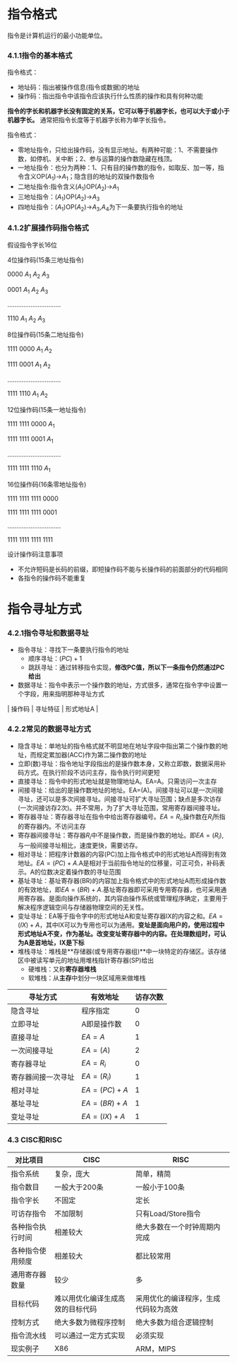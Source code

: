 # 指令格式

指令是计算机运行的最小功能单位。

### 4.1.1指令的基本格式

指令格式：

- 地址码：指出被操作信息(指令或数据)的地址
- 操作码：指出指令中该指令应该执行什么性质的操作和具有何种功能

**指令的字长和机器字长没有固定的关系，它可以等于机器字长，也可以大于或小于机器字长。** 通常把指令长度等于机器字长称为单字长指令。

指令格式：

- 零地址指令，只给出操作码，没有显示地址。有两种可能：1、不需要操作数，如停机、关中断；2、参与运算的操作数隐藏在栈顶。
- 一地址指令：也分为两种：1、只有目的操作数的指令，如取反、加一等，指令含义OP($A_1$)->$A_1$；隐含目的地址的双操作数指令
- 二地址指令:指令含义($A_1$)OP($A_2$)->$A_1$
- 三地址指令：($A_1$)OP($A_2$)->$A_3$
- 四地址指令：($A_1$)OP($A_2$)->$A_3$,$A_4$为下一条要执行指令的地址

### 4.1.2扩展操作码指令格式

假设指令字长16位

4位操作码(15条三地址指令)

0000  $A_1$  $A_2$  $A_3$

0001  $A_1$  $A_2$  $A_3$

…………………………

1110  $A_1$  $A_2$  $A_3$

8位操作码(15条二地址指令)

1111  0000  $A_1$  $A_2$

1111  0001  $A_1$  $A_2$

…………………………

1111  1110  $A_1$  $A_2$

12位操作码(15条一地址指令)

1111  1111  0000  $A_1$

1111  1111  0001  $A_1$

…………………………

1111  1111  1110  $A_1$

16位操作码(16条零地址指令)

1111  1111  1111  0000

1111  1111  1111  0001

…………………………

1111  1111  1111  1111

设计操作码注意事项

- 不允许短码是长码的前缀，即短操作码不能与长操作码的前面部分的代码相同
- 各指令的操作码不能重复

# 指令寻址方式

### 4.2.1指令寻址和数据寻址

- 指令寻址：寻找下一条要执行指令的地址
    - 顺序寻址：$(PC)+1$
    - 跳跃寻址：通过转移指令实现，**修改PC值，所以下一条指令仍然通过PC给出**
- 数据寻址：指令中表示一个操作数的地址，方式很多，通常在指令字中设置一个字段，用来指明那种寻址方式

| 操作码 | 寻址特征 | 形式地址A |

### 4.2.2常见的数据寻址方式

- 隐含寻址：单地址的指令格式就不明显地在地址字段中指出第二个操作数的地址，而规定累加器(ACC)作为第二操作数的地址
- 立即(数)寻址：指令地址字段指出的是操作数本身，又称立即数，数据采用补码方式。在执行阶段不访问主存，指令执行时间更短
- 直接寻址：指令中的形式地址就是物理地址A。EA=A。只需访问一次主存
- 间接寻址：给出的是操作数地址的地址。EA=(A)。间接寻址可以是一次间接寻址，还可以是多次间接寻址。间接寻址可扩大寻址范围；缺点是多次访存(一次间接访存2次)。并不常用，为了扩大寻址范围，常用寄存器间接寻址。
- 寄存器寻址：寄存器寻址在指令中给出寄存器编号。$EA=R_i$,操作数在$R_i$所指的寄存器内。不访问主存
- 寄存器间接寻址：寄存器$R_i$中不是操作数，而是操作数的地址。即$EA=(R_i)$,与一般间接寻址相比，速度更快，需要访存。
- 相对寻址：把程序计数器的内容(PC)加上指令格式中的形式地址A而得到有效地址。$EA=(PC)+A$.A是相对于当前指令地址的位移量，可正可负，补码表示。A的位数决定着操作数的寻址范围
- 基址寻址：基址寄存器(BR)的内容加上指令格式中的形式地址A而形成操作数的有效地址，即$EA=(BR)+A$.基址寄存器即可采用专用寄存器，也可采用通用寄存器。是面向操作系统的，其内容由操作系统或管理程序确定，主要用于解决程序逻辑空间与存储器物理空间的无关性。
- 变址寻址：EA等于指令字中的形式地址A和变址寄存器IX的内容之和。$EA=(IX)+A$，其中IX可以为专用也可以为通用。**变址是面向用户的，使用过程中形式地址A不变，作为基址。改变变址寄存器中的内容。在处理数组时，可认为A是首地址，IX是下标**
- 堆栈寻址：堆栈是**存储器(或专用寄存器组)**中一块特定的存储区。该存储区中被读写单元的地址用堆栈指针寄存器(SP)给出
  - 硬堆栈：又称**寄存器堆栈**
  - 软堆栈：从**主存**中划分一块区域用来做堆栈
  
|寻址方式|有效地址|访存次数|
|-----|-----|-----|
|隐含寻址|程序指定|0|
|立即寻址|A即是操作数|0|
|直接寻址|$EA=A$|1|
|一次间接寻址|$EA=(A)$|2|
|寄存器寻址|$EA=R_i$|0|
|寄存器间接一次寻址|$EA=(R_i)$|1|
|相对寻址|$EA=(PC)+A$|1|
|基址寻址|$EA=(BR)+A$|1|
|变址寻址|$EA=(IX)+A$|1|

### 4.3 CISC和RISC
|对比项目|CISC|RISC|
|-----|-----|-----|
|指令系统|复杂，庞大|简单，精简|
|指令数目|一般大于200条|一般小于100条|
|指令字长|不固定|定长|
|可访存指令|不加限制|只有Load/Store指令|
|各种指令执行时间|相差较大|绝大多数在一个时钟周期内完成|
|各种指令使用频度|相差较大|都比较常用|
|通用寄存器数量|较少|多|
|目标代码|难以用优化编译生成高效的目标代码|采用优化的编译程序，生成代码较为高效|
|控制方式|绝大多数为微程序控制|绝大多数为组合逻辑控制|
|指令流水线|可以通过一定方式实现|必须实现|
|现实例子|X86|ARM，MIPS|